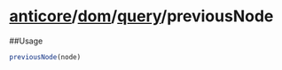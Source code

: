 # [anticore](../../../../../#reference)/[dom](../../#reference)/[query](../#reference)/<a name="reference">previousNode</a>

##Usage

```js
previousNode(node)
```